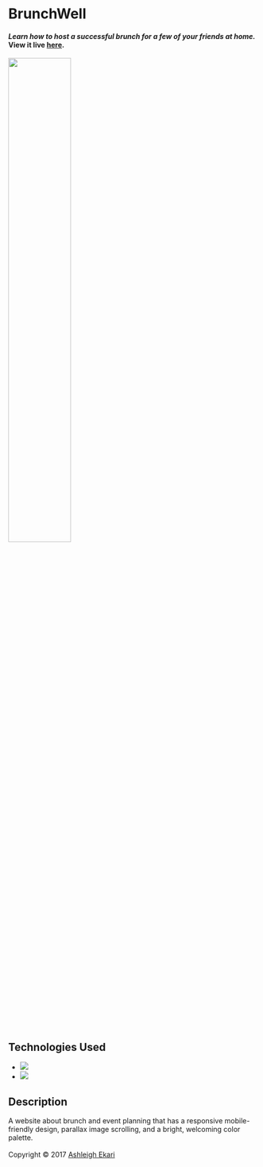 # BrunchWell

#### *Learn how to host a successful brunch for a few of your friends at home.* View it live [**here**](https://aekari.github.io/BrunchWell/ "BrunchWell").

<img src= "https://i.imgur.com/77Rhe2E.png" width="50%">

## Technologies Used

* ![](https://img.shields.io/badge/-HTML-black.svg?style=flat-square&logo=html5&colorB=000)
* ![](https://img.shields.io/badge/-CSS-black.svg?style=flat-square&logo=css3&colorB=000)

## Description
A website about brunch and event planning that has a responsive mobile-friendly design, parallax image scrolling, and a bright, welcoming color palette. 
<br><br>
Copyright © 2017 [Ashleigh Ekari](https://www.ashleighekari.com)
